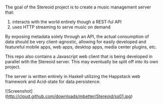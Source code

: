 The goal of the Stereoid project is to create a music management server that:
1) interacts with the world entirely though a REST-ful API 
2) uses HTTP streaming to serve music on demand

By exposing metadata solely through an API, the actual consumption of data should
be very client-agnostic, allowing for easily developed and featureful mobile apps,
web apps, desktop apps, media center plugins, etc. 

This repo also contains a Javascript web client that is being developed in parallel
with the Stereoid server. This may eventually be split off into its own project.

The server is written entirely in Haskell utilizing the Happstack web framework and
Acid-state for data persistence.

![Screenshot] (http://cloud.github.com/downloads/mbetter/Stereoid/ss01.jpg)
